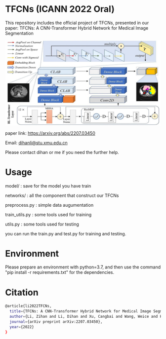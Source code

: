 # TFCNs (ICANN 2022 Oral)
This repository includes the official project of TFCNs, presented in our paper:  TFCNs: A CNN-Transformer Hybrid Network for Medical Image Segmentation

![image](https://github.com/HUANGLIZI/TFCNs/blob/main/imgs/TFCNs.jpg)

paper link: https://arxiv.org/abs/2207.03450

Email: dihanli@stu.xmu.edu.cn

Please contact dihan or me if you need the further help.


# Usage

model/ : save for the model you have train

networks/ : all the component that construct our TFCNs

preprocess.py : simple data augumentation

train_utils.py : some tools used for training

utils.py : some tools used for testing

you can run the train.py and test.py for training and testing.

# Environment

Please prepare an environment with python=3.7, and then use the command "pip install -r requirements.txt" for the dependencies.

# Citation

```bash
@article{li2022TFCNs,
  title={TFCNs: A CNN-Transformer Hybrid Network for Medical Image Segmentation},
  author={Li, Zihan and Li, Dihan and Xu, Cangbai and Wang, Weice and Hong, Qingqi and Li, Qingde and Tian, Jie},
  journal={arXiv preprint arXiv:2207.03450},
  year={2022}
}
```
